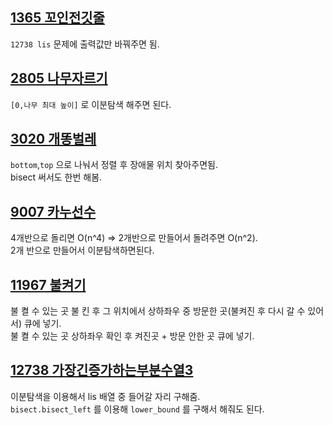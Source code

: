 ## [1365 꼬인전깃줄](./1365_꼬인전깃줄.py)
`12738 lis` 문제에 출력값만 바꿔주면 됨.  

## [2805 나무자르기](./2805_나무자르기.py)
`[0,나무 최대 높이]` 로 이분탐색 해주면 된다.  

## [3020 개똥벌레](./3020_개똥벌레.py)
`bottom`,`top` 으로 나눠서 정렬 후 장애물 위치 찾아주면됨.  
bisect 써서도 한번 해봄.  

## [9007 카누선수](./9007_카누선수.py)
4개반으로 돌리면 O(n^4) => 2개반으로 만들어서 돌려주면 O(n^2).  
2개 반으로 만들어서 이분탐색하면된다.  

## [11967 불켜기](./11967_불켜기.py)
불 켤 수 있는 곳 불 킨 후 그 위치에서 상하좌우 중 방문한 곳(불켜진 후 다시 갈 수 있어서) 큐에 넣기.  
불 켤 수 있는 곳 상하좌우 확인 후 켜진곳 + 방문 안한 곳 큐에 넣기.  

## [12738 가장긴증가하는부분수열3](./12738_가장긴증가하는부분수열3.py)
이분탐색을 이용해서 lis 배열 중 들어갈 자리 구해줌.  
`bisect.bisect_left` 를 이용해 `lower_bound` 를 구해서 해줘도 된다.  



